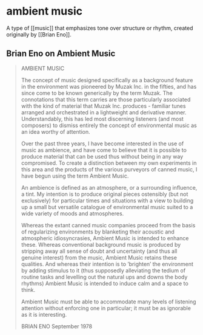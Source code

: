 # ambient music

A type of [[music]] that emphasizes tone over structure or rhythm, created originally by [[Brian Eno]].


<a id="org6f41eed"></a>

## Brian Eno on Ambient Music

> AMBIENT MUSIC
> 
> The concept of music designed specifically as a background feature in the environment was pioneered by Muzak Inc. in the fifties, and has since come to be known generically by the term Muzak. The connotations that this term carries are those particularly associated with the kind of material that Muzak Inc. produces - familiar tunes arranged and orchestrated in a lightweight and derivative manner. Understandably, this has led most discerning listeners (and most composers) to dismiss entirely the concept of environmental music as an idea worthy of attention.
> 
> Over the past three years, I have become interested in the use of music as ambience, and have come to believe that it is possible to produce material that can be used thus without being in any way compromised. To create a distinction between my own experiments in this area and the products of the various purveyors of canned music, I have begun using the term Ambient Music.
> 
> An ambience is defined as an atmosphere, or a surrounding influence, a tint. My intention is to produce original pieces ostensibly (but not exclusively) for particular times and situations with a view to building up a small but versatile catalogue of environmental music suited to a wide variety of moods and atmospheres.
> 
> Whereas the extant canned music companies proceed from the basis of regularizing environments by blanketing their acoustic and atmospheric idiosyncrasies, Ambient Music is intended to enhance these. Whereas conventional background music is produced by stripping away all sense of doubt and uncertainty (and thus all genuine interest) from the music, Ambient Music retains these qualities. And whereas their intention is to &rsquo;brighten&rsquo; the environment by adding stimulus to it (thus supposedly alleviating the tedium of routine tasks and levelling out the natural ups and downs the body rhythms) Ambient Music is intended to induce calm and a space to think.
> 
> Ambient Music must be able to accommodate many levels of listening attention without enforcing one in particular; it must be as ignorable as it is interesting.
> 
> BRIAN ENO September 1978
